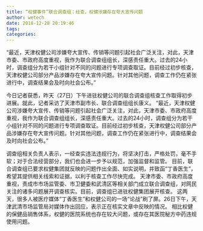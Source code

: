 ```yaml
---
title: “权健事件”联合调查组：经查，权健涉嫌存在夸大宣传问题
author: wetech
date: 2018-12-28 20:19:46
tags: 
categories: 
---
```

“最近，天津权健公司涉嫌夸大宣传、传销等问题引起社会广泛关注，对此，天津市委、市政府高度重视，我作为联合调查组组长，深感责任重大。过去的24小时，调查组分为若干小组针对不同的问题进行专项调查取证。目前经过初步核查，天津权健公司部分产品涉嫌存在夸大宣传问题。针对其他问题，调查工作仍在紧张进行中，调查结果会及时向社会公布。”
<!-- more -->
今日记者获悉，昨天（27日）下午进驻权健公司的联合调查组核查工作取得初步进展。就此，记者采访了天津市副市长、联合调查组组长康义。
“最近，天津权健公司涉嫌夸大宣传、传销等问题引起社会广泛关注，对此，天津市委、市政府高度重视，我作为联合调查组组长，深感责任重大。过去的24小时，调查组分为若干小组针对不同的问题进行专项调查取证。目前经过初步核查，天津权健公司部分产品涉嫌存在夸大宣传问题。针对其他问题，调查工作仍在紧张进行中，调查结果会及时向社会公布。”
 
 
调查组相关负责人表示，一经查实违法违规行为，将坚决打击，严格处罚，毫不手软；对于合法经营部分，我们也会进一步予以规范，加强监督和监管。
目前，联合调查组已要求权健集团就反映的问题作出全面、如实说明，并致函“丁香医生”，希望其提供相关线索和证据，以利于核查工作尽快完成。
天津市委、市政府高度重视，责成市市场监管委、市卫健委和武清区等相关部门成立联合调查组，对网民关注的诸多问题展开调查核实。目前，调查组已进驻权健集团展开核查。
这两天，很多人被医疗媒体“丁香医生”和权健公司的一场“论战”刷了屏。26日下午，天津武清市场监管局对媒体作出回应，表示正在核实文章中反映的情况。
相比权健的保健品销售体系，权健的医院系统也存在较大问题，或存在其医院秘方中药违规使用问题。
